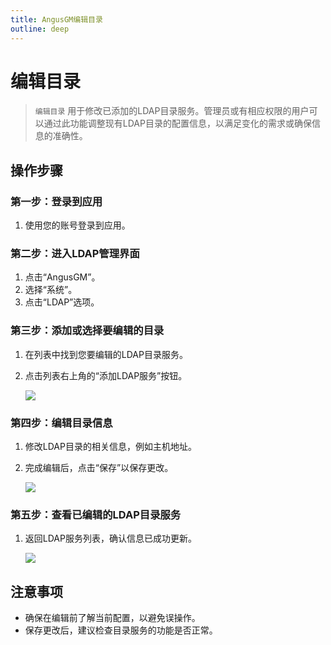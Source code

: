 ```yaml
---
title: AngusGM编辑目录
outline: deep
---
```


# 编辑目录

> `编辑目录` 用于修改已添加的LDAP目录服务。管理员或有相应权限的用户可以通过此功能调整现有LDAP目录的配置信息，以满足变化的需求或确保信息的准确性。

## 操作步骤

### 第一步：登录到应用

1. 使用您的账号登录到应用。

### 第二步：进入LDAP管理界面

1. 点击“AngusGM”。
2. 选择“系统”。
3. 点击“LDAP”选项。

### 第三步：添加或选择要编辑的目录

1. 在列表中找到您要编辑的LDAP目录服务。
2. 点击列表右上角的“添加LDAP服务”按钮。

   ![](https://bj-c1-prod-files.xcan.cloud/storage/pubapi/v1/file/ldap-edit.png?fid=207887590483820810&fpt=CVoOujdtNg7LMQS61M3biv01a2jARpUVvuCZXqnm)

### 第四步：编辑目录信息

1. 修改LDAP目录的相关信息，例如主机地址。
2. 完成编辑后，点击“保存”以保存更改。

   ![](https://bj-c1-prod-files.xcan.cloud/storage/pubapi/v1/file/ldap-editinfo.png?fid=207887590483820812&fpt=pgrw5V5Spp1rj06LaTUZWUeytzHXx8ex0TU5cEE2)

### 第五步：查看已编辑的LDAP目录服务

1. 返回LDAP服务列表，确认信息已成功更新。

   ![](https://bj-c1-prod-files.xcan.cloud/storage/pubapi/v1/file/ldap-editlist.png?fid=207887590483820814&fpt=fK6jL5wpBZ4UsltwpkmCUfFM39SOKUnaMuVPK3pM)

## 注意事项

- 确保在编辑前了解当前配置，以避免误操作。
- 保存更改后，建议检查目录服务的功能是否正常。